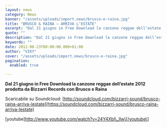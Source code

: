 ```yaml
---
layout: news
category: News
banner: "/assets/uploads/import.news/brusco-e-raina.jpg"
title: "BRUSCO & RAINA – ARRIVA L’ESTATE"
excerpt: "Dal 21 giugno in Free Download la canzone reggae dell’estate 2012 prodotta da Bizzarri Records con Brusco e Raina Scaricabile su Soundcloud: http://soundcloud.com/bizzarri-sound/brusco-raina-arriva-lestate   [youtube]http://www.youtube.com/watch?v=24Y4Xbl_Ilw[/youtube"
quote: ""
description: "Dal 21 giugno in Free Download la canzone reggae dell’estate 2012 prodotta da Bizzarri Records con Brusco e Raina Scaricabile su Soundcloud: http://soundcloud.com/bizzarri-sound/brusco-raina-arriva-lestate   [youtube]http://www.youtube.com/watch?v=24Y4Xbl_Ilw[/youtube"
keywords: ""
date: 2012-06-23T00:00:00.000+01:00
author: "VIKY"
cover: "/assets/uploads/import.news/brusco-e-raina.jpg"
pagination:
  enabled: true

---
```


**Dal 21 giugno in Free Download la canzone reggae dell’estate 2012 prodotta da Bizzarri Records con Brusco e Raina**

Scaricabile su Soundcloud: [http://soundcloud.com/bizzarri-sound/brusco-raina-arriva-lestate](https://soundcloud.com/bizzarri-sound/brusco-raina-arriva-lestate)

\[youtube\]http://www.youtube.com/watch?v=24Y4Xbl\_Ilw\[/youtube\]